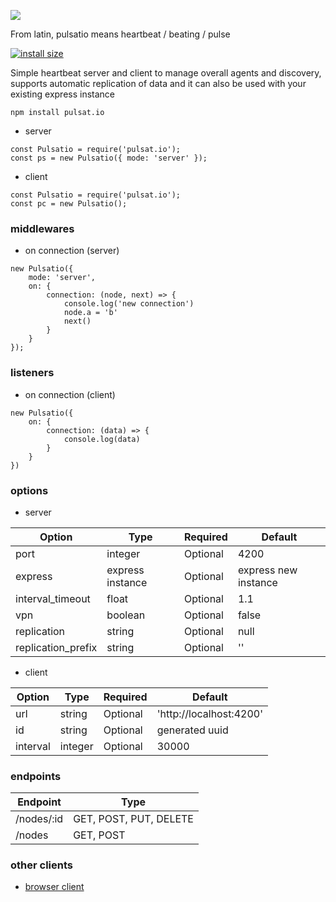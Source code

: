 <img src="https://github.com/roquef/pulsat.io/blob/master/pulsat.io.png?raw=true"></img>

From latin, pulsatio means heartbeat / beating / pulse

[![install size](https://packagephobia.now.sh/badge?p=pulsat.io)](https://packagephobia.now.sh/result?p=pulsat.io)


Simple heartbeat server and client to manage overall agents and discovery, supports automatic replication of data and it can also be used with your existing express instance

```
npm install pulsat.io
```

- server
```
const Pulsatio = require('pulsat.io');
const ps = new Pulsatio({ mode: 'server' });
```

- client 
```
const Pulsatio = require('pulsat.io');
const pc = new Pulsatio();
```

### middlewares
- on connection (server)
```
new Pulsatio({
    mode: 'server',
    on: {
        connection: (node, next) => {
            console.log('new connection')
            node.a = 'b'
            next()
        }
    }
});
```

### listeners
- on connection (client)
```
new Pulsatio({
    on: {
        connection: (data) => {
            console.log(data)
        }
    }
})
```

### options 
- server

| Option  | Type | Required | Default |
| ------------- | ------------- | ------------- | ------------- |
| port  | integer  | Optional | 4200 |
| express | express instance  | Optional | express new instance |
| interval_timeout | float  | Optional | 1.1 |
| vpn | boolean  | Optional | false |
| replication | string | Optional | null |
| replication_prefix | string | Optional | '' |

- client

| Option  | Type | Required | Default |
| ------------- | ------------- | ------------- | ------------- |
| url  | string  | Optional | 'http://localhost:4200' |
| id  | string  | Optional | generated uuid |
| interval | integer | Optional | 30000 |


### endpoints

| Endpoint | Type |
| ------------- | ------------- |
| /nodes/:id | GET, POST, PUT, DELETE |
| /nodes | GET, POST |

### other clients
- [browser client](https://github.com/roquef/pulsat.io-js)
